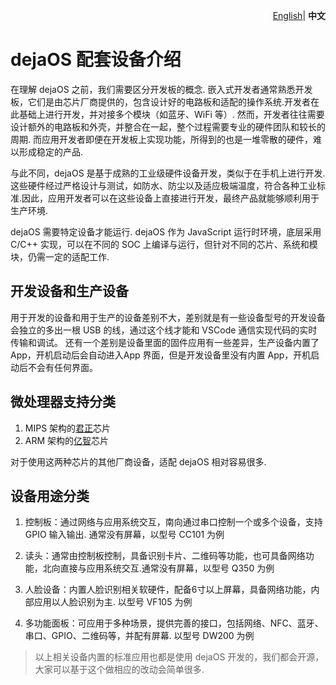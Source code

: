 <p align="right">
    <a href="./device.md">English</a>| <b>中文</b>
</p>

# dejaOS 配套设备介绍
在理解 dejaOS 之前，我们需要区分开发板的概念. 嵌入式开发者通常熟悉开发板，它们是由芯片厂商提供的，包含设计好的电路板和适配的操作系统.开发者在此基础上进行开发，并对接多个模块（如蓝牙、WiFi 等）. 然而，开发者往往需要设计额外的电路板和外壳，并整合在一起，整个过程需要专业的硬件团队和较长的周期. 而应用开发者即便在开发板上实现功能，所得到的也是一堆零散的硬件，难以形成稳定的产品.

与此不同，dejaOS 是基于成熟的工业级硬件设备开发，类似于在手机上进行开发. 这些硬件经过严格设计与测试，如防水、防尘以及适应极端温度，符合各种工业标准.因此，应用开发者可以在这些设备上直接进行开发，最终产品就能够顺利用于生产环境.

dejaOS 需要特定设备才能运行. dejaOS 作为 JavaScript 运行时环境，底层采用 C/C++ 实现，可以在不同的 SOC 上编译与运行，但针对不同的芯片、系统和模块，仍需一定的适配工作.

## 开发设备和生产设备
用于开发的设备和用于生产的设备差别不大，差别就是有一些设备型号的开发设备会独立的多出一根 USB 的线，通过这个线才能和 VSCode 通信实现代码的实时传输和调试。
还有一个差别是设备里面的固件应用有一些差异，生产设备内置了 App，开机启动后会自动进入App 界面，但是开发设备里没有内置 App，开机启动后不会有任何界面。

## 微处理器支持分类
1. MIPS 架构的[君正](https://www.ingenic.com.cn/)芯片
2. ARM 架构的[亿智](https://www.eeasytech.com/)芯片

对于使用这两种芯片的其他厂商设备，适配 dejaOS 相对容易很多.

## 设备用途分类
1. 控制板：通过网络与应用系统交互，南向通过串口控制一个或多个设备，支持 GPIO 输入输出. 通常没有屏幕，以型号 CC101 为例

2. 读头：通常由控制板控制，具备识别卡片、二维码等功能，也可具备网络功能，北向直接与应用系统交互.通常没有屏幕，以型号 Q350 为例

3. 人脸设备：内置人脸识别相关软硬件，配备6寸以上屏幕，具备网络功能，内部应用以人脸识别为主. 以型号 VF105 为例

4. 多功能面板：可应用于多种场景，提供完善的接口，包括网络、NFC、蓝牙、串口、GPIO、二维码等，并配有屏幕. 以型号 DW200 为例

> 以上相关设备内置的标准应用也都是使用 dejaOS 开发的，我们都会开源，大家可以基于这个做相应的改动会简单很多.
